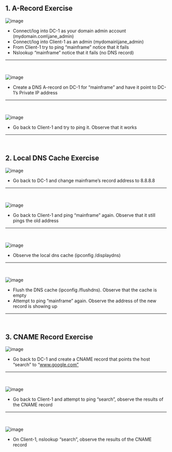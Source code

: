 <h2>1. A-Record Exercise</h2>

![image](https://github.com/LawrenceDavy/configure-ad/assets/24421979/462a4274-7afb-47ed-a802-46305c264066)
- Connect/log into DC-1 as your domain admin account (mydomain.com\jane_admin)
- Connect/log into Client-1 as an admin (mydomain\jane_admin)
- From Client-1 try to ping “mainframe” notice that it fails
- Nslookup “mainframe” notice that it fails (no DNS record)

<hr>
<br>

![image](https://github.com/LawrenceDavy/configure-ad/assets/24421979/1fefc611-a769-4abe-8700-9d9ca4739dc6)
- Create a DNS A-record on DC-1 for “mainframe” and have it point to DC-1’s Private IP address

<hr>
<br>


![image](https://github.com/LawrenceDavy/configure-ad/assets/24421979/1781c262-efdf-478d-b157-0c35ea61944b)
- Go back to Client-1 and try to ping it. Observe that it works

<hr>
<br>


<h2>2. Local DNS Cache Exercise</h2>

![image](https://github.com/LawrenceDavy/configure-ad/assets/24421979/7867fb60-3aff-4c7f-8e5c-0881b215279a)
- Go back to DC-1 and change mainframe’s record address to 8.8.8.8

<hr>
<br>


![image](https://github.com/LawrenceDavy/configure-ad/assets/24421979/6734eafc-e6a5-4b0f-96b7-b6d7a59ec8d8)
- Go back to Client-1 and ping “mainframe” again. Observe that it still pings the old address

<hr>
<br>

![image](https://github.com/LawrenceDavy/configure-ad/assets/24421979/9f85daf9-6217-4975-bea4-c59bc375a536)
- Observe the local dns cache (ipconfig /displaydns)

<hr>
<br>

![image](https://github.com/LawrenceDavy/configure-ad/assets/24421979/038dad33-29e7-4c2d-9b1e-8e98a313f634)
- Flush the DNS cache (ipconfig /flushdns). Observe that the cache is empty
- Attempt to ping “mainframe” again. Observe the address of the new record is showing up

<hr>
<br>

<h2>3. CNAME Record Exercise</h2>

![image](https://github.com/LawrenceDavy/configure-ad/assets/24421979/04244090-b0d6-461b-92c7-86c007417eeb)
- Go back to DC-1 and create a CNAME record that points the host “search” to “www.google.com”

<hr>
<br>

![image](https://github.com/LawrenceDavy/configure-ad/assets/24421979/e1fd5b34-1959-459a-974d-27bae7b56da2)
- Go back to Client-1 and attempt to ping “search”, observe the results of the CNAME record

<hr>
<br>

![image](https://github.com/LawrenceDavy/configure-ad/assets/24421979/97ed15d4-8f23-433c-900d-c2dca4d908de)
- On Client-1, nslookup “search”, observe the results of the CNAME record
